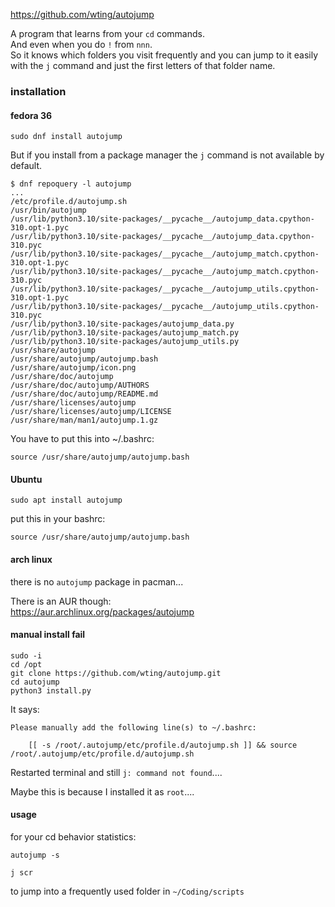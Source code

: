 https://github.com/wting/autojump

A program that learns from your `cd` commands.\
And even when you do `!` from `nnn`.\
So it knows which folders you visit frequently and you can jump to it easily with the `j` command and just the first letters of that folder name.

### installation

#### fedora 36

```
sudo dnf install autojump
```

But if you install from a package manager the `j` command is not available by default.

```
$ dnf repoquery -l autojump
...
/etc/profile.d/autojump.sh
/usr/bin/autojump
/usr/lib/python3.10/site-packages/__pycache__/autojump_data.cpython-310.opt-1.pyc
/usr/lib/python3.10/site-packages/__pycache__/autojump_data.cpython-310.pyc
/usr/lib/python3.10/site-packages/__pycache__/autojump_match.cpython-310.opt-1.pyc
/usr/lib/python3.10/site-packages/__pycache__/autojump_match.cpython-310.pyc
/usr/lib/python3.10/site-packages/__pycache__/autojump_utils.cpython-310.opt-1.pyc
/usr/lib/python3.10/site-packages/__pycache__/autojump_utils.cpython-310.pyc
/usr/lib/python3.10/site-packages/autojump_data.py
/usr/lib/python3.10/site-packages/autojump_match.py
/usr/lib/python3.10/site-packages/autojump_utils.py
/usr/share/autojump
/usr/share/autojump/autojump.bash
/usr/share/autojump/icon.png
/usr/share/doc/autojump
/usr/share/doc/autojump/AUTHORS
/usr/share/doc/autojump/README.md
/usr/share/licenses/autojump
/usr/share/licenses/autojump/LICENSE
/usr/share/man/man1/autojump.1.gz
```

You have to put this into ~/.bashrc:
```
source /usr/share/autojump/autojump.bash
```

#### Ubuntu

```
sudo apt install autojump
```

put this in your bashrc:
```
source /usr/share/autojump/autojump.bash
```

#### arch linux

there is no `autojump` package in pacman...

There is an AUR though:\
https://aur.archlinux.org/packages/autojump

#### manual install fail

```
sudo -i
cd /opt
git clone https://github.com/wting/autojump.git
cd autojump
python3 install.py
```

It says:
```
Please manually add the following line(s) to ~/.bashrc:

	[[ -s /root/.autojump/etc/profile.d/autojump.sh ]] && source /root/.autojump/etc/profile.d/autojump.sh
```

Restarted terminal and still `j: command not found`....

Maybe this is because I installed it as `root`....

#### usage

for your cd behavior statistics:
```
autojump -s
```

```
j scr
```
to jump into a frequently used folder in `~/Coding/scripts`
